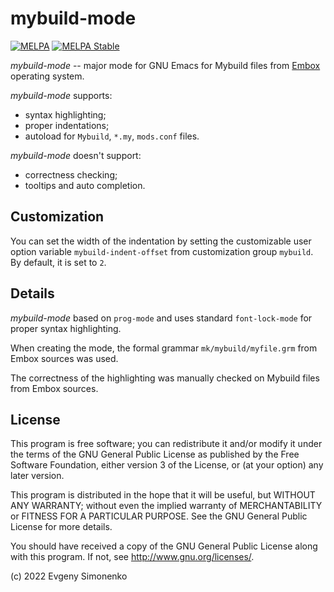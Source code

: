 # mybuild-mode

[![MELPA](https://melpa.org/packages/mybuild-mode-badge.svg)](https://melpa.org/#/mybuild-mode)
[![MELPA Stable](https://stable.melpa.org/packages/mybuild-mode-badge.svg)](https://stable.melpa.org/#/mybuild-mode)

_mybuild-mode_ -- major mode for GNU Emacs for Mybuild files from
[Embox](https://embox.github.io/) operating system.

_mybuild-mode_ supports:

- syntax highlighting;
- proper indentations;
- autoload for `Mybuild`, `*.my`, `mods.conf` files.

_mybuild-mode_ doesn't support:

- correctness checking;
- tooltips and auto completion.

## Customization

You can set the width of the indentation by setting the customizable user option
variable `mybuild-indent-offset` from customization group `mybuild`. By default,
it is set to `2`.

## Details

_mybuild-mode_ based on `prog-mode` and uses standard `font-lock-mode`
for proper syntax highlighting.

When creating the mode, the formal grammar `mk/mybuild/myfile.grm`
from Embox sources was used.

The correctness of the highlighting was manually checked on Mybuild files
from Embox sources.

## License

This program is free software; you can redistribute it and/or modify
it under the terms of the GNU General Public License as published by
the Free Software Foundation, either version 3 of the License, or
(at your option) any later version.

This program is distributed in the hope that it will be useful,
but WITHOUT ANY WARRANTY; without even the implied warranty of
MERCHANTABILITY or FITNESS FOR A PARTICULAR PURPOSE.  See the
GNU General Public License for more details.

You should have received a copy of the GNU General Public License
along with this program.  If not, see <http://www.gnu.org/licenses/>.

(c) 2022 Evgeny Simonenko
